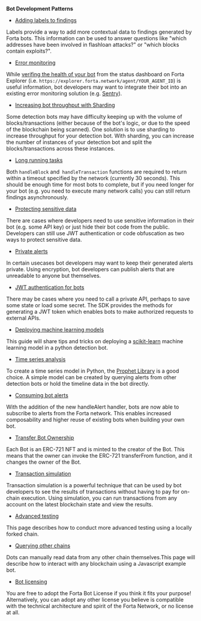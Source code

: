
**Bot Development Patterns**



* [Adding labels to findings](https://docs.forta.network/en/latest/labels/)

Labels provide a way to add more contextual data to findings generated by Forta bots. This information can be used to answer questions like "which addresses have been involved in flashloan attacks?" or "which blocks contain exploits?". 



* [Error monitoring](https://docs.forta.network/en/latest/error-monitoring/)

While [verifing the health of your bot](https://docs.forta.network/en/latest/maintaining/#verifying-bot-health) from the status dashboard on Forta Explorer (i.e. `https://explorer.forta.network/agent/YOUR_AGENT_ID`) is useful information, bot developers may want to integrate their bot into an existing error monitoring solution (e.g. [Sentry](https://sentry.io/)).



* [Increasing bot throughput with Sharding](https://docs.forta.network/en/latest/sharding/)

Some detection bots may have difficulty keeping up with the volume of blocks/transactions (either because of the bot's logic, or due to the speed of the blockchain being scanned). One solution is to use sharding to increase throughput for your detection bot. With sharding, you can increase the number of instances of your detection bot and split the blocks/transactions across these instances.



* [Long running tasks](https://docs.forta.network/en/latest/long-running-tasks/)

Both `handleBlock` and` handleTransaction` functions are required to return within a timeout specified by the network (currently 30 seconds). This should be enough time for most bots to complete, but if you need longer for your bot (e.g. you need to execute many network calls) you can still return findings asynchronously.



* [Protecting sensitive data](https://docs.forta.network/en/latest/sensitive-data/)

There are cases where developers need to use sensitive information in their bot (e.g. some API key) or just hide their bot code from the public. Developers can still use JWT authentication or code obfuscation as two ways to protect sensitive data.



* [Private alerts](https://docs.forta.network/en/latest/private-alerts/)

In certain usecases bot developers may want to keep their generated alerts private. Using encryption, bot developers can publish alerts that are unreadable to anyone but themselves.



* [JWT authentication for bots](https://docs.forta.network/en/latest/jwt-auth/)

There may be cases where you need to call a private API, perhaps to save some state or load some secret. The SDK provides the methods for generating a JWT token which enables bots to make authorized requests to external APIs.



* [Deploying machine learning models](https://docs.forta.network/en/latest/deploying-ml-models/)

This guide will share tips and tricks on deploying a [scikit-learn](https://scikit-learn.org/stable/index.html) machine learning model in a python detection bot.



* [Time series analysis](https://docs.forta.network/en/latest/time-series-analysis/)

To create a time series model in Python, the [Prophet Library](https://facebook.github.io/prophet/docs/quick_start.html) is a good choice. A simple model can be created by querying alerts from other detection bots or hold the timeline data in the bot directly.



* [Consuming bot alerts](https://docs.forta.network/en/latest/handle-alert/)

With the addition of the new handleAlert handler, bots are now able to subscribe to alerts from the Forta network. This enables increased composability and higher reuse of existing bots when building your own bot.



* [Transfer Bot Ownership](https://docs.forta.network/en/latest/bot-transfer-ownership/)

Each Bot is an ERC-721 NFT and is minted to the creator of the Bot. This means that the owner can invoke the ERC-721 transferFrom function, and it changes the owner of the Bot.



* [Transaction simulation](https://docs.forta.network/en/latest/tx-simulation/)

Transaction simulation is a powerful technique that can be used by bot developers to see the results of transactions without having to pay for on-chain execution. Using simulation, you can run transactions from any account on the latest blockchain state and view the results.



* [Advanced testing](https://docs.forta.network/en/latest/advanced-testing/)

This page describes how to conduct more advanced testing using a locally forked chain.



* [Querying other chains](https://docs.forta.network/en/latest/querying-chains/)

Dots can manually read data from any other chain themselves.This page will describe how to interact with any blockchain using a Javascript example bot. 



* <span style="text-decoration:underline;">Bot licensing </span>

You are free to adopt the Forta Bot License if you think it fits your purpose! Alternatively, you can adopt any other license you believe is compatible with the technical architecture and spirit of the Forta Network, or no license at all.
